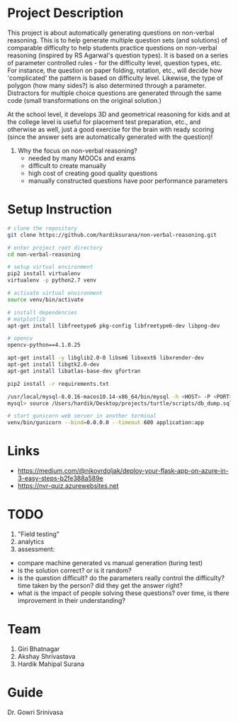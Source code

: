 # Project Description

This project is about automatically generating questions on non-verbal reasoning. This is to help generate multiple question sets (and solutions) of comparable difficulty to help students practice questions on non-verbal reasoning (inspired by RS Agarwal's question types). It is based on a series of parameter controlled rules - for the difficulty level, question types, etc. For instance, the question on paper folding, rotation, etc., will decide how 'complicated' the pattern is based on difficulty level. Likewise, the type of polygon (how many sides?) is also determined through a parameter. Distractors for multiple choice questions are generated through the same code (small transformations on the original solution.) 

At the school level, it develops 3D and geometrical reasoning for kids and at the college level is useful for placement test preparation, etc., and otherwise as well, just a good exercise for the brain with ready scoring (since the answer sets are automatically generated with the question)!  

1. Why the focus on non-verbal reasoning?
   - needed by many MOOCs and exams
   - difficult to create manually
   - high cost of creating good quality questions
   - manually constructed questions have poor performance parameters


# Setup Instruction

```sh
# clone the repository
git clone https://github.com/hardiksurana/non-verbal-reasoning.git

# enter project root directory
cd non-verbal-reasoning

# setup virtual environment
pip2 install virtualenv
virtualenv -p python2.7 venv

# activate virtual environment
source venv/bin/activate

# install dependencies
# matplotlib
apt-get install libfreetype6 pkg-config libfreetype6-dev libpng-dev

# opencv
opencv-python==4.1.0.25

apt-get install -y libglib2.0-0 libsm6 libxext6 libxrender-dev 
apt-get install libgtk2.0-dev
apt-get install libatlas-base-dev gfortran

pip2 install -r requirements.txt

/usr/local/mysql-8.0.16-macos10.14-x86_64/bin/mysql -h <HOST> -P <PORT> -u <USERNAME> -p
mysql> source /Users/hardik/Desktop/projects/turtle/scripts/db_dump.sql

# start gunicorn web server in another terminal
venv/bin/gunicorn --bind=0.0.0.0 --timeout 600 application:app
```


# Links

- https://medium.com/@nikovrdoljak/deploy-your-flask-app-on-azure-in-3-easy-steps-b2fe388a589e
- https://nvr-quiz.azurewebsites.net


# TODO

1. "Field testing"
2. analytics
3. assessment:
  - compare machine generated vs manual generation (turing test)
  - is the solution correct? or is it random?
  - is the question difficult? do the parameters really control the difficulty? time taken by the person? did they get the answer right?
  - what is the impact of people solving these questions? over time, is there improvement in their understanding?


# Team

1. Giri Bhatnagar
2. Akshay Shrivastava
3. Hardik Mahipal Surana

# Guide

Dr. Gowri Srinivasa
